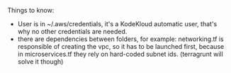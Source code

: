 Things to know:
- User is in ~/.aws/credentials, it's a KodeKloud automatic user, that's why no other credentials are needed.
- there are dependencies between folders, for example: networking.tf is responsible of creating the vpc, so it has to be launched first, because in microservices.tf they rely on hard-coded subnet ids. (terragrunt will solve it though)
